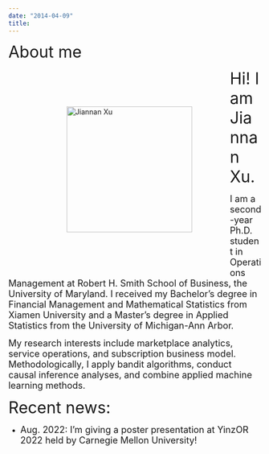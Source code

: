```yaml
---
date: "2014-04-09"
title: 
---
```


<font size="6">About me</font> 
<figure class="image">
  <img style="float: left;width: 250px; margin: 2cm;" src="/Jiannan_2022.jpg" alt="Jiannan Xu">
</figure>

<div style="text-align: left"> 
<font size="6"> Hi! I am Jiannan Xu. </font> 

<font size="4"> I am a second-year Ph.D. student in Operations Management at Robert H. Smith School of Business, the University of Maryland. I received my Bachelor’s degree in Financial Management and Mathematical Statistics from Xiamen University and a Master’s degree in Applied Statistics from the University of Michigan-Ann Arbor. </font> 

<font size="4">My research interests include marketplace analytics, service operations, and subscription business model. Methodologically, I apply bandit algorithms, conduct causal inference analyses, and combine applied machine learning methods. </font> 

<font size="6"> Recent news: </font> 
* <font size="4"> Aug. 2022: I’m giving a poster presentation at YinzOR 2022 held by Carnegie Mellon University!</font> 


